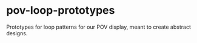 # pov-loop-prototypes
Prototypes for loop patterns for our POV display, meant to create abstract designs.
